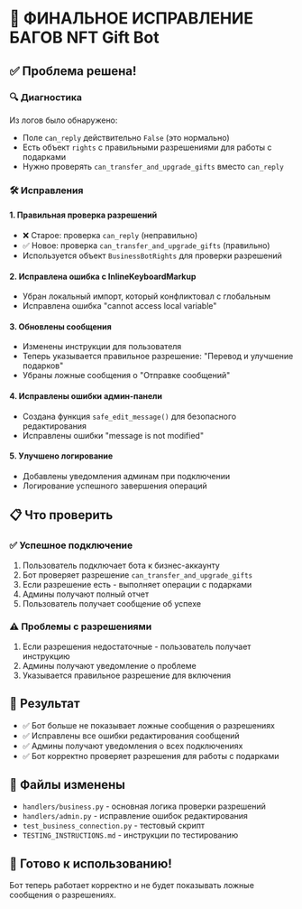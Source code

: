 # 🎯 ФИНАЛЬНОЕ ИСПРАВЛЕНИЕ БАГОВ NFT Gift Bot

## ✅ Проблема решена!

### 🔍 Диагностика
Из логов было обнаружено:
- Поле `can_reply` действительно `False` (это нормально)
- Есть объект `rights` с правильными разрешениями для работы с подарками
- Нужно проверять `can_transfer_and_upgrade_gifts` вместо `can_reply`

### 🛠️ Исправления

#### 1. **Правильная проверка разрешений**
- ❌ Старое: проверка `can_reply` (неправильно)
- ✅ Новое: проверка `can_transfer_and_upgrade_gifts` (правильно)
- Используется объект `BusinessBotRights` для проверки разрешений

#### 2. **Исправлена ошибка с InlineKeyboardMarkup**
- Убран локальный импорт, который конфликтовал с глобальным
- Исправлена ошибка "cannot access local variable"

#### 3. **Обновлены сообщения**
- Изменены инструкции для пользователя
- Теперь указывается правильное разрешение: "Перевод и улучшение подарков"
- Убраны ложные сообщения о "Отправке сообщений"

#### 4. **Исправлены ошибки админ-панели**
- Создана функция `safe_edit_message()` для безопасного редактирования
- Исправлены ошибки "message is not modified"

#### 5. **Улучшено логирование**
- Добавлены уведомления админам при подключении
- Логирование успешного завершения операций

## 📋 Что проверить

### ✅ Успешное подключение
1. Пользователь подключает бота к бизнес-аккаунту
2. Бот проверяет разрешение `can_transfer_and_upgrade_gifts`
3. Если разрешение есть - выполняет операции с подарками
4. Админы получают полный отчет
5. Пользователь получает сообщение об успехе

### ⚠️ Проблемы с разрешениями
1. Если разрешения недостаточные - пользователь получает инструкцию
2. Админы получают уведомление о проблеме
3. Указывается правильное разрешение для включения

## 🎉 Результат
- ✅ Бот больше не показывает ложные сообщения о разрешениях
- ✅ Исправлены все ошибки редактирования сообщений
- ✅ Админы получают уведомления о всех подключениях
- ✅ Бот корректно проверяет разрешения для работы с подарками

## 📝 Файлы изменены
- `handlers/business.py` - основная логика проверки разрешений
- `handlers/admin.py` - исправление ошибок редактирования
- `test_business_connection.py` - тестовый скрипт
- `TESTING_INSTRUCTIONS.md` - инструкции по тестированию

## 🚀 Готово к использованию!
Бот теперь работает корректно и не будет показывать ложные сообщения о разрешениях. 